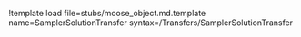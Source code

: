 !template load file=stubs/moose_object.md.template name=SamplerSolutionTransfer syntax=/Transfers/SamplerSolutionTransfer